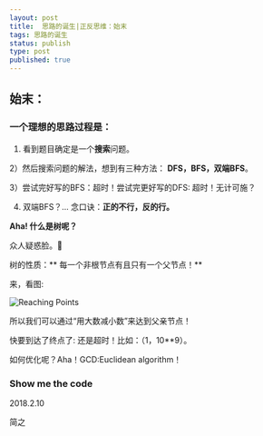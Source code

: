 ```yaml
--- 
layout: post
title:  思路的诞生|正反思维：始末
tags: 思路的诞生
status: publish
type: post
published: true
---
```

	
## 始末：
	
### 一个理想的思路过程是：
	
1) 看到题目确定是一个**搜索**问题。
	
2）然后搜索问题的解法，想到有三种方法： **DFS，BFS，双端BFS**。
	
3）尝试完好写的BFS：超时！尝试完更好写的DFS: 超时！无计可施？
	
4) 双端BFS？... 念口诀：**正的不行，反的行。**
	
**Aha! 什么是树呢？**
	
众人疑惑脸。🤔
	
树的性质：** 每一个非根节点有且只有一个父节点！** 
	
来，看图:
	
![Reaching Points](https://i.imgur.com/FsKaX4b.png)
	
所以我们可以通过“用大数减小数”来达到父亲节点！
	
快要到达了终点了: 还是超时！比如：（1，10**9）。
	
如何优化呢？Aha！GCD:Euclidean algorithm！
	
### Show me the code
	
<script src="https://gist.github.com/WillWang-X/807067fb94a4f0ee03a5dd391b305d4b.js"></script>
2018.2.10

简之